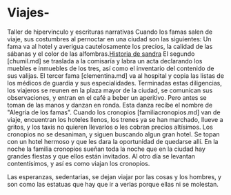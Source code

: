 # Viajes-
Taller de hipervinculo y escrituras narrativas 
Cuando los famas salen de viaje, sus costumbres al pernoctar en una ciudad son las siguientes:
Un fama va al hotel y averigua cautelosamente los precios, la calidad de las sábanas y el color de las alfombras.[Historia de sandra](sandra.md)
El segundo [chumil.md] se traslada a la comisaría y labra un acta declarando los muebles e inmuebles de los tres, así como el inventario del contenido de sus valijas.
El tercer fama [clementina.md] va al hospital y copia las listas de los médicos de guardia y sus especialidades.
Terminadas estas diligencias, los viajeros se reunen en la plaza mayor de la ciudad, se comunican sus observaciones, y entran en el café a beber un aperitivo.
Pero antes se toman de las manos y danzan en ronda. Esta danza recibe el nombre de "Alegría de los famas".
Cuando los cronopios [familiacronopios.md] van de viaje, encuentran los hoteles llenos, los trenes ya se han marchado, llueve a gritos, y los taxis no quieren llevarlos o les cobran precios
altísimos.
Los cronopios no se desaniman, y siguen buscando algun gran hotel.
Se topan con un hotel hermoso y que les dara la oportunidad de quedarse allí.
En la noche la familia cronopios sueñan toda la noche que en la ciudad hay grandes fiestas y que ellos están invitados.
Al otro día se levantan contentísimos, y así es como viajan los cronopios.

Las esperanzas, sedentarias, se dejan viajar por las cosas y los hombres, y son como las estatuas que hay que ir a verlas porque ellas ni se molestan.
